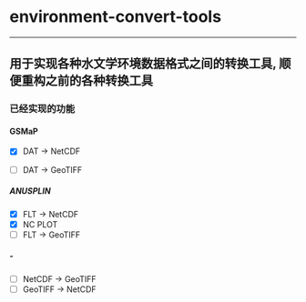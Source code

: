 # environment-convert-tools

---

## 用于实现各种水文学环境数据格式之间的转换工具, 顺便重构之前的各种转换工具

### 已经实现的功能

#### GSMaP 
- [x] DAT -> NetCDF
- [ ] DAT -> GeoTIFF


##### ANUSPLIN
- [x] FLT -> NetCDF
- [x] NC PLOT
- [ ] FLT -> GeoTIFF

##### -
- [ ] NetCDF -> GeoTIFF
- [ ] GeoTIFF -> NetCDF
